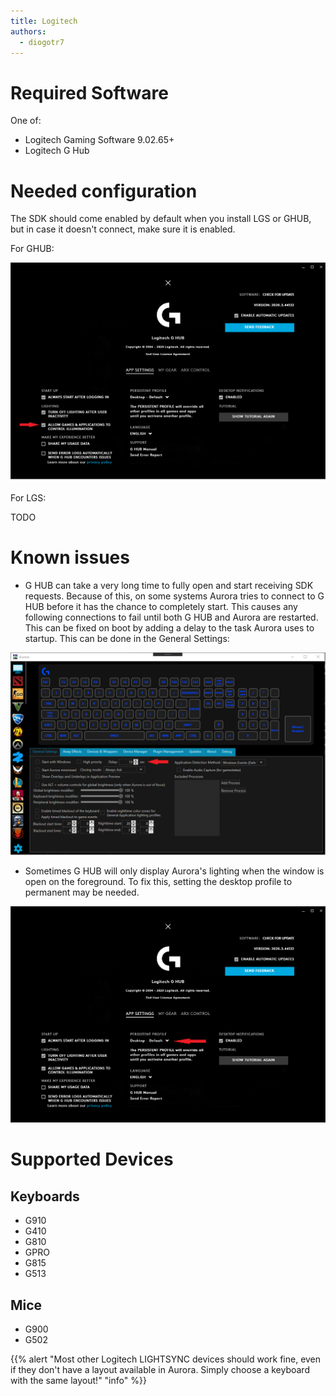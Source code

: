 ```yaml
---
title: Logitech
authors:
  - diogotr7
---
```


# Required Software

One of:

* Logitech Gaming Software 9.02.65+
* Logitech G Hub

# Needed configuration

The SDK should come enabled by default when you install LGS or GHUB, but in case it doesn't connect, make sure it is enabled.

For GHUB:

![Turning on the SDK in Logitech G HUB](/img/docs/ghub-enable-sdk.png)

For LGS:

TODO

# Known issues

* G HUB can take a very long time to fully open and start receiving SDK requests. Because of this, on some systems Aurora tries to connect to G HUB before it has the chance to completely start. This causes any following connections to fail until both G HUB and Aurora are restarted. This can be fixed on boot by adding a delay to the task Aurora uses to startup. This can be done in the General Settings:

![Adding a delay to Aurora's startup task](/img/docs/aurora-startup-delay.png)

* Sometimes G HUB will only display Aurora's lighting when the window is open on the foreground. To fix this, setting the desktop profile to permanent may be needed.

![Setting the desktop profile as the persistent one in GHUB](/img/docs/ghub-persistent.png)

# Supported Devices

## Keyboards

* G910
* G410
* G810
* GPRO
* G815
* G513

## Mice

* G900
* G502

{{% alert "Most other Logitech LIGHTSYNC devices should work fine, even if they don't have a layout available in Aurora. Simply choose a keyboard with the same layout!" "info" %}}
